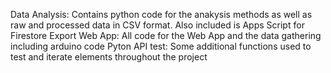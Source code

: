 Data Analysis: Contains python code for the anakysis methods as well as raw and processed data in CSV format. Also included is Apps Script for Firestore Export
Web App: All code for the Web App and the data gathering including arduino code
Pyton API test: Some additional functions used to test and iterate elements throughout the project
